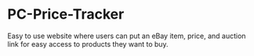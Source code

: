 # PC-Price-Tracker
Easy to use website where users can put an eBay item, price, and auction link for easy access to products they want to buy.
